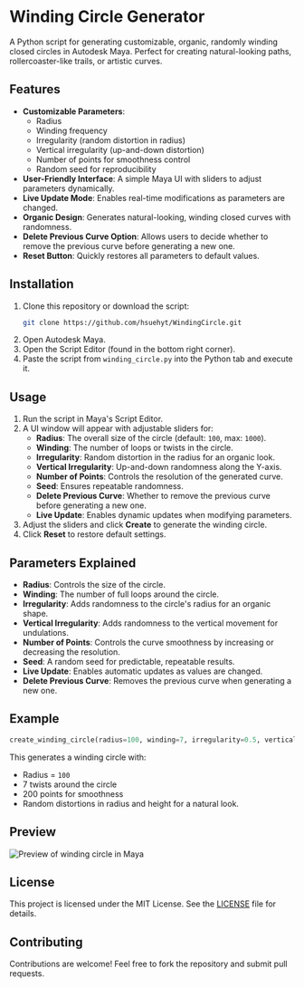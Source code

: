 # Winding Circle Generator

A Python script for generating customizable, organic, randomly winding closed circles in Autodesk Maya. Perfect for creating natural-looking paths, rollercoaster-like trails, or artistic curves.

## Features

- **Customizable Parameters**:
  - Radius
  - Winding frequency
  - Irregularity (random distortion in radius)
  - Vertical irregularity (up-and-down distortion)
  - Number of points for smoothness control
  - Random seed for reproducibility
- **User-Friendly Interface**: A simple Maya UI with sliders to adjust parameters dynamically.
- **Live Update Mode**: Enables real-time modifications as parameters are changed.
- **Organic Design**: Generates natural-looking, winding closed curves with randomness.
- **Delete Previous Curve Option**: Allows users to decide whether to remove the previous curve before generating a new one.
- **Reset Button**: Quickly restores all parameters to default values.

## Installation

1. Clone this repository or download the script:
   ```bash
   git clone https://github.com/hsuehyt/WindingCircle.git
   ```
2. Open Autodesk Maya.
3. Open the Script Editor (found in the bottom right corner).
4. Paste the script from `winding_circle.py` into the Python tab and execute it.

## Usage

1. Run the script in Maya's Script Editor.
2. A UI window will appear with adjustable sliders for:
   - **Radius**: The overall size of the circle (default: `100`, max: `1000`).
   - **Winding**: The number of loops or twists in the circle.
   - **Irregularity**: Random distortion in the radius for an organic look.
   - **Vertical Irregularity**: Up-and-down randomness along the Y-axis.
   - **Number of Points**: Controls the resolution of the generated curve.
   - **Seed**: Ensures repeatable randomness.
   - **Delete Previous Curve**: Whether to remove the previous curve before generating a new one.
   - **Live Update**: Enables dynamic updates when modifying parameters.
3. Adjust the sliders and click **Create** to generate the winding circle.
4. Click **Reset** to restore default settings.

## Parameters Explained

- **Radius**: Controls the size of the circle.
- **Winding**: The number of full loops around the circle.
- **Irregularity**: Adds randomness to the circle's radius for an organic shape.
- **Vertical Irregularity**: Adds randomness to the vertical movement for undulations.
- **Number of Points**: Controls the curve smoothness by increasing or decreasing the resolution.
- **Seed**: A random seed for predictable, repeatable results.
- **Live Update**: Enables automatic updates as values are changed.
- **Delete Previous Curve**: Removes the previous curve when generating a new one.

## Example

```python
create_winding_circle(radius=100, winding=7, irregularity=0.5, vertical_irregularity=0.4, num_points=200, seed=123, delete_previous=True)
```

This generates a winding circle with:
- Radius = `100`
- 7 twists around the circle
- 200 points for smoothness
- Random distortions in radius and height for a natural look.

## Preview

![Preview of winding circle in Maya](path-to-preview-image.png)

## License

This project is licensed under the MIT License. See the [LICENSE](LICENSE) file for details.

## Contributing

Contributions are welcome! Feel free to fork the repository and submit pull requests.

